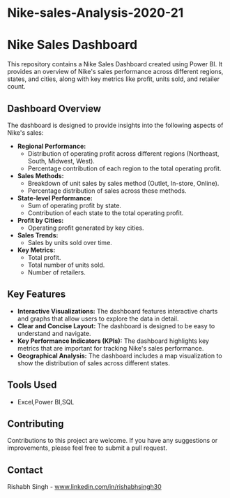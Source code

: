 # Nike-sales-Analysis-2020-21
# Nike Sales Dashboard

This repository contains a Nike Sales Dashboard created using Power BI. It provides an overview of Nike's sales performance across different regions, states, and cities, along with key metrics like profit, units sold, and retailer count.

## Dashboard Overview

The dashboard is designed to provide insights into the following aspects of Nike's sales:

* **Regional Performance:**
    * Distribution of operating profit across different regions (Northeast, South, Midwest, West).
    * Percentage contribution of each region to the total operating profit.
* **Sales Methods:**
    * Breakdown of unit sales by sales method (Outlet, In-store, Online).
    * Percentage distribution of sales across these methods.
* **State-level Performance:**
    * Sum of operating profit by state.
    * Contribution of each state to the total operating profit.
* **Profit by Cities:**
    * Operating profit generated by key cities.
* **Sales Trends:**
    * Sales by units sold over time.
* **Key Metrics:**
    * Total profit.
    * Total number of units sold.
    * Number of retailers.

## Key Features

* **Interactive Visualizations:** The dashboard features interactive charts and graphs that allow users to explore the data in detail.
* **Clear and Concise Layout:** The dashboard is designed to be easy to understand and navigate.
* **Key Performance Indicators (KPIs):** The dashboard highlights key metrics that are important for tracking Nike's sales performance.
* **Geographical Analysis:** The dashboard includes a map visualization to show the distribution of sales across different states.

## Tools Used
* Excel,Power BI,SQL
  
## Contributing

Contributions to this project are welcome. If you have any suggestions or improvements, please feel free to submit a pull request.

## Contact

Rishabh Singh - www.linkedin.com/in/rishabhsingh30
